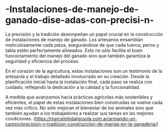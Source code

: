 # -Instalaciones-de-manejo-de-ganado-dise-adas-con-precisi-n-
La precisión y la tradición desempeñan un papel crucial en la construcción de instalaciones de manejo de ganado. Los artesanos ensamblan meticulosamente cada pieza, asegurándose de que cada tuerca, perno y tabla estén perfectamente alineados. Esto no sólo facilita el buen funcionamiento del manejo del ganado sino que también garantiza la seguridad y eficiencia del proceso.

En el corazón de la agricultura, estas instalaciones son un testimonio de la artesanía y el trabajo detallado involucrado en su creación. Desde la planificación inicial hasta la instalación final, cada paso se realiza con cuidado, reflejando la dedicación a la calidad y la funcionalidad.

A medida que avanzamos hacia prácticas agrícolas más sostenibles y eficientes, el papel de estas instalaciones bien construidas se vuelve cada vez más crítico. No sólo mejoran el bienestar de los animales sino que también ayudan a los trabajadores a realizar sus tareas en las mejores condiciones.
(https://marcelohidalgosola.com.ar/armando-un-campo/precision-y-tradicion-construccion-de-manga-en-la-ganaderia/)
